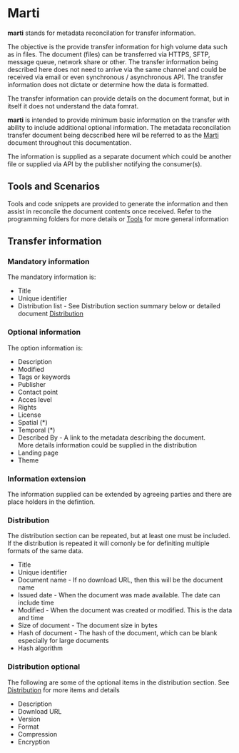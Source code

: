 # Marti

**marti** stands for metadata reconcilation for transfer information.

The objective is the provide transfer information for high volume data such as
in files.  The document (files) can be transferred via HTTPS, SFTP, message queue, 
network share or other.  The transfer information being described here does not 
need to arrive via the same channel and could be received via email or 
even synchronous / asynchronous API. The transfer information does not dictate or 
determine how the data is formatted.

The transfer information can provide details on the document format, but in itself
it does not understand the data fomrat.

**marti** is intended to provide minimum basic information on the transfer with  
ability to include additional optional information.  The metadata reconcilation 
transfer document being decscribed here wil be referred to as the [Marti](Marti.md)
document throughout this documentation.

The information is supplied as a separate document which could be another file
or supplied via API by the publisher notifying the consumer(s).

## Tools and Scenarios

Tools and code snippets are provided to generate the information and then
assist in reconcile the document contents once received.  Refer to the 
programming folders for more details or [Tools](tools.md) for more general 
information

## Transfer information

### Mandatory information

The mandatory information is:

* Title
* Unique identifier
* Distribution list - See Distribution section summary below or detailed document [Distribution](docs/distribution.md)


### Optional information

The option information is:

* Description
* Modified
* Tags or keywords
* Publisher
* Contact point
* Acces level
* Rights
* License
* Spatial (*)
* Temporal (*)
* Described By - A link to the metadata describing the document.  
   More details information could be supplied in the distribution
* Landing page
* Theme

### Information extension

The information supplied can be extended by agreeing parties and there
are place holders in the defintion.

### Distribution 

The distribution section can be repeated, but at least one must be included.
If the distribution is repeated it will comonly be for definiting
multiple formats of the same data.

* Title
* Unique identifier
* Document name - If no download URL, then this will be the document name
* Issued date - When the document was made available. The date can include time 
* Modified - When the document was created or modified.  This is the data and time
* Size of document - The document size in bytes
* Hash of document - The hash of the document, which can be blank especially for large documents
* Hash algorithm

### Distribution optional

The following are some of the optional items in the distribution section.  See [Distribution](dstribution.md)
for more items and details

* Description
* Download URL
* Version
* Format
* Compression
* Encryption


